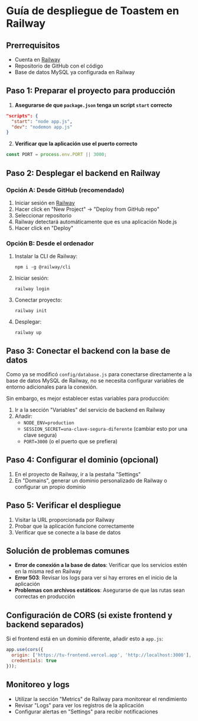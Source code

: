 # Guía de despliegue de Toastem en Railway

## Prerrequisitos
- Cuenta en [Railway](https://railway.app/)
- Repositorio de GitHub con el código
- Base de datos MySQL ya configurada en Railway 

## Paso 1: Preparar el proyecto para producción

1. **Asegurarse de que `package.json` tenga un script `start` correcto**

```json
"scripts": {
  "start": "node app.js",
  "dev": "nodemon app.js"
}
```

2. **Verificar que la aplicación use el puerto correcto**

```javascript
const PORT = process.env.PORT || 3000;
```

## Paso 2: Desplegar el backend en Railway

### Opción A: Desde GitHub (recomendado)

1. Iniciar sesión en [Railway](https://railway.app/)
2. Hacer click en "New Project" → "Deploy from GitHub repo"
3. Seleccionar repositorio
4. Railway detectará automáticamente que es una aplicación Node.js
5. Hacer click en "Deploy"

### Opción B: Desde el ordenador

1. Instalar la CLI de Railway:
   ```
   npm i -g @railway/cli
   ```

2. Iniciar sesión:
   ```
   railway login
   ```

3. Conectar proyecto:
   ```
   railway init
   ```

4. Desplegar:
   ```
   railway up
   ```

## Paso 3: Conectar el backend con la base de datos

Como ya se modificó `config/database.js` para conectarse directamente a la base de datos MySQL de Railway, no se necesita configurar variables de entorno adicionales para la conexión.

Sin embargo, es mejor establecer estas variables para producción:

1. Ir a la sección "Variables" del servicio de backend en Railway
2. Añadir:
   - `NODE_ENV=production`
   - `SESSION_SECRET=una-clave-segura-diferente` (cambiar esto por una clave segura)
   - `PORT=3000` (o el puerto que se prefiera)

## Paso 4: Configurar el dominio (opcional)

1. En el proyecto de Railway, ir a la pestaña "Settings"
2. En "Domains", generar un dominio personalizado de Railway o configurar un propio dominio

## Paso 5: Verificar el despliegue

1. Visitar la URL proporcionada por Railway
2. Probar que la aplicación funcione correctamente
3. Verificar que se conecte a la base de datos

## Solución de problemas comunes

- **Error de conexión a la base de datos**: Verificar que los servicios estén en la misma red en Railway
- **Error 503**: Revisar los logs para ver si hay errores en el inicio de la aplicación
- **Problemas con archivos estáticos**: Asegurarse de que las rutas sean correctas en producción

## Configuración de CORS (si existe frontend y backend separados)

Si el frontend está en un dominio diferente, añadir esto a `app.js`:

```javascript
app.use(cors({
  origin: ['https://tu-frontend.vercel.app', 'http://localhost:3000'],
  credentials: true
}));
```

## Monitoreo y logs

- Utilizar la sección "Metrics" de Railway para monitorear el rendimiento
- Revisar "Logs" para ver los registros de la aplicación
- Configurar alertas en "Settings" para recibir notificaciones 